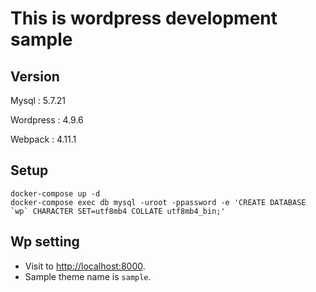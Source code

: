 # This is wordpress development sample
## Version

Mysql
: 5.7.21

Wordpress
: 4.9.6

Webpack
: 4.11.1

## Setup

```
docker-compose up -d
docker-compose exec db mysql -uroot -ppassword -e 'CREATE DATABASE `wp` CHARACTER SET=utf8mb4 COLLATE utf8mb4_bin;'
```

## Wp setting
- Visit to [http://localhost:8000](http://localhost:8000).
- Sample theme name is `sample`.
